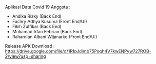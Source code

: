 Aplikasi Data Covid 19
Anggota :
- Andika Rizky (Back End)
- Fachry Adhya Kusuma (Front End/UI)
- Fikih Zulfikar (Back End)
- Mohamad Irfan Febrian (Back End)
- Rahardian Albani Wijanarko (Front End/UI)

Release APK Download :
https://drive.google.com/file/d/1RfpJdimb75Poqh4V7kwENPyw727ROB-2/view?usp=sharing
